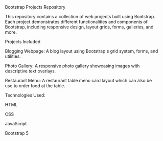 Bootstrap Projects Repository 

This repository contains a collection of web projects built using Bootstrap. Each project demonstrates different functionalities and components of Bootstrap, including responsive design, layout grids, forms, galleries, and more.

Projects Included:

Blogging Webpage: A blog layout using Bootstrap's grid system, forms, and utilities.

Photo Gallery: A responsive photo gallery showcasing images with descriptive text overlays.

Restaurant Menu: A restaurant table menu card layout which can also be use to order food at the table.

Technologies Used:

HTML

CSS

JavaScript

Bootstrap 5
